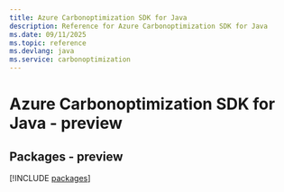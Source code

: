 ```yaml
---
title: Azure Carbonoptimization SDK for Java
description: Reference for Azure Carbonoptimization SDK for Java
ms.date: 09/11/2025
ms.topic: reference
ms.devlang: java
ms.service: carbonoptimization
---
```

# Azure Carbonoptimization SDK for Java - preview
## Packages - preview
[!INCLUDE [packages](carbonoptimization-index.md)]